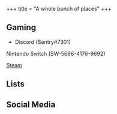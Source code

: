 +++
title = "A whole bunch of places"
+++

## Gaming

* Discord (Sentry#7301)

Nintendo Switch (SW-5686-4176-9692)

[Steam](https://steamcommunity.com/id/sandtree)

## Lists

## Social Media
